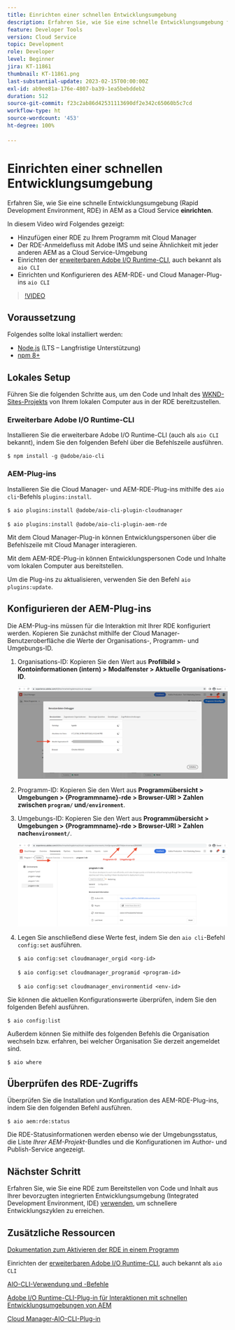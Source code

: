 ```yaml
---
title: Einrichten einer schnellen Entwicklungsumgebung
description: Erfahren Sie, wie Sie eine schnelle Entwicklungsumgebung für AEM as a Cloud Service einrichten.
feature: Developer Tools
version: Cloud Service
topic: Development
role: Developer
level: Beginner
jira: KT-11861
thumbnail: KT-11861.png
last-substantial-update: 2023-02-15T00:00:00Z
exl-id: ab9ee81a-176e-4807-ba39-1ea5bebddeb2
duration: 512
source-git-commit: f23c2ab86d42531113690df2e342c65060b5c7cd
workflow-type: ht
source-wordcount: '453'
ht-degree: 100%

---
```


# Einrichten einer schnellen Entwicklungsumgebung

Erfahren Sie, wie Sie eine schnelle Entwicklungsumgebung (Rapid Development Environment, RDE) in AEM as a Cloud Service **einrichten**.

In diesem Video wird Folgendes gezeigt:

- Hinzufügen einer RDE zu Ihrem Programm mit Cloud Manager
- Der RDE-Anmeldefluss mit Adobe IMS und seine Ähnlichkeit mit jeder anderen AEM as a Cloud Service-Umgebung
- Einrichten der [erweiterbaren Adobe I/O Runtime-CLI](https://developer.adobe.com/runtime/docs/guides/tools/cli_install/), auch bekannt als `aio CLI`
- Einrichten und Konfigurieren des AEM-RDE- und Cloud Manager-Plug-ins `aio CLI`

>[!VIDEO](https://video.tv.adobe.com/v/3415490?quality=12&learn=on)

## Voraussetzung

Folgendes sollte lokal installiert werden:

- [Node.js](https://nodejs.org/de/) (LTS – Langfristige Unterstützung)
- [npm 8+](https://docs.npmjs.com/)

## Lokales Setup

Führen Sie die folgenden Schritte aus, um den Code und Inhalt des [WKND-Sites-Projekts](https://github.com/adobe/aem-guides-wknd#aem-wknd-sites-project) von Ihrem lokalen Computer aus in der RDE bereitzustellen.

### Erweiterbare Adobe I/O Runtime-CLI

Installieren Sie die erweiterbare Adobe I/O Runtime-CLI (auch als `aio CLI` bekannt), indem Sie den folgenden Befehl über die Befehlszeile ausführen.

```shell
$ npm install -g @adobe/aio-cli
```

### AEM-Plug-ins

Installieren Sie die Cloud Manager- und AEM-RDE-Plug-ins mithilfe des `aio cli`-Befehls `plugins:install`.

```shell
$ aio plugins:install @adobe/aio-cli-plugin-cloudmanager

$ aio plugins:install @adobe/aio-cli-plugin-aem-rde
```

Mit dem Cloud Manager-Plug-in können Entwicklungspersonen über die Befehlszeile mit Cloud Manager interagieren.

Mit dem AEM-RDE-Plug-in können Entwicklungspersonen Code und Inhalte vom lokalen Computer aus bereitstellen.

Um die Plug-ins zu aktualisieren, verwenden Sie den Befehl `aio plugins:update`.

## Konfigurieren der AEM-Plug-ins

Die AEM-Plug-ins müssen für die Interaktion mit Ihrer RDE konfiguriert werden. Kopieren Sie zunächst mithilfe der Cloud Manager-Benutzeroberfläche die Werte der Organisations-, Programm- und Umgebungs-ID.

1. Organisations-ID: Kopieren Sie den Wert aus **Profilbild > Kontoinformationen (intern) > Modalfenster > Aktuelle Organisations-ID**.

   ![Organisations-ID](./assets/Org-ID.png)

1. Programm-ID: Kopieren Sie den Wert aus **Programmübersicht > Umgebungen > {Programmname}-rde > Browser-URI > Zahlen zwischen `program/` und`/environment`**.

1. Umgebungs-ID: Kopieren Sie den Wert aus **Programmübersicht > Umgebungen > {Programmname}-rde > Browser-URI > Zahlen nach`environment/`**.

   ![Programm- und Umgebungs-ID](./assets/Program-Environment-Id.png)

1. Legen Sie anschließend diese Werte fest, indem Sie den `aio cli`-Befehl `config:set` ausführen.

   ```shell
   $ aio config:set cloudmanager_orgid <org-id>
   
   $ aio config:set cloudmanager_programid <program-id>
   
   $ aio config:set cloudmanager_environmentid <env-id>
   ```

Sie können die aktuellen Konfigurationswerte überprüfen, indem Sie den folgenden Befehl ausführen.

```shell
$ aio config:list
```

Außerdem können Sie mithilfe des folgenden Befehls die Organisation wechseln bzw. erfahren, bei welcher Organisation Sie derzeit angemeldet sind.

```shell
$ aio where
```

## Überprüfen des RDE-Zugriffs

Überprüfen Sie die Installation und Konfiguration des AEM-RDE-Plug-ins, indem Sie den folgenden Befehl ausführen.

```shell
$ aio aem:rde:status
```

Die RDE-Statusinformationen werden ebenso wie der Umgebungsstatus, die Liste _Ihrer AEM-Projekt_-Bundles und die Konfigurationen im Author- und Publish-Service angezeigt.

## Nächster Schritt

Erfahren Sie, wie Sie eine RDE zum Bereitstellen von Code und Inhalt aus Ihrer bevorzugten integrierten Entwicklungsumgebung (Integrated Development Environment, IDE) [verwenden](./how-to-use.md), um schnellere Entwicklungszyklen zu erreichen.


## Zusätzliche Ressourcen

[Dokumentation zum Aktivieren der RDE in einem Programm](https://experienceleague.adobe.com/docs/experience-manager-cloud-service/content/implementing/developing/rapid-development-environments.html?lang=de#enabling-rde-in-a-program)

Einrichten der [erweiterbaren Adobe I/O Runtime-CLI](https://developer.adobe.com/runtime/docs/guides/tools/cli_install/), auch bekannt als `aio CLI`

[AIO-CLI-Verwendung und -Befehle ](https://github.com/adobe/aio-cli#usage)

[Adobe I/O Runtime-CLI-Plug-in für Interaktionen mit schnellen Entwicklungsumgebungen von AEM](https://github.com/adobe/aio-cli-plugin-aem-rde#aio-cli-plugin-aem-rde)

[Cloud Manager-AIO-CLI-Plug-in](https://github.com/adobe/aio-cli-plugin-cloudmanager)
